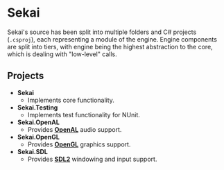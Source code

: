 # Sekai

Sekai's source has been split into multiple folders and C# projects (`.csproj`), each representing a module of the engine. Engine components are split into tiers, with engine being the highest abstraction to the core, which is dealing with "low-level" calls.

## Projects
- **Sekai**
    - Implements core functionality.
- **Sekai.Testing**
    - Implements test functionality for NUnit.
- **Sekai.OpenAL**
    - Provides [**OpenAL**](https://github.com/dotnet/Silk.NET) audio support.
- **Sekai.OpenGL**
    - Provides [**OpenGL**](https://github.com/dotnet/Silk.NET) graphics support.
- **Sekai.SDL**
    - Provides [**SDL2**](https://github.com/dotnet/Silk.NET) windowing and input support.
